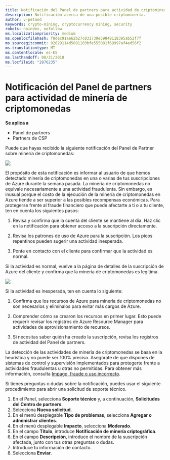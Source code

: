 ```yaml
---
title: Notificación del Panel de partners para actividad de criptominería | Panel de partners
description: Notificación acerca de una posible criptominería.
author: v-petand
Keywords: crypto-mining, cryptocurrency mining, security
robots: noindex, nofollow
ms.localizationpriority: medium
ms.openlocfilehash: f8dec91ae62b27c031739e59848118395ab52f7f
ms.sourcegitcommit: 92629114d5081103bfe555081f69997af4ed56f2
ms.translationtype: MT
ms.contentlocale: es-ES
ms.lasthandoff: 08/31/2018
ms.locfileid: "2876235"
---
```

# <a name="partner-dashboard-notification-for-cryptocurrency-mining-activity"></a>Notificación del Panel de partners para actividad de minería de criptomonedas

**Se aplica a**

-  Panel de partners
-  Partners de CSP

Puede que hayas recibido la siguiente notificación del Panel de Partner sobre minería de criptomonedas:
 
![](images/crypto1.png)

El propósito de esta notificación es informar al usuario de que hemos detectado minería de criptomonedas en una o varias de tus suscripciones de Azure durante la semana pasada. La minería de criptomonedas no equivale necesariamente a una actividad fraudulenta. Sin embargo, es inusual porque el costo de la ejecución de la minería de criptomonedas en Azure tiende a ser superior a las posibles recompensas económicas. Para protegerse frente al fraude financiero que puede afectarte a ti o a tu cliente, ten en cuenta los siguientes pasos:

1.  Revisa y confirma que la cuenta del cliente se mantiene al día. Haz clic en la notificación para obtener acceso a la suscripción directamente.

2.  Revisa los patrones de uso de Azure para la suscripción. Los picos repentinos pueden sugerir una actividad inesperada.

3.  Ponte en contacto con el cliente para confirmar que la actividad es normal.

Si la actividad es normal, vuelve a la página de detalles de la suscripción de Azure del cliente y confirma que la minería de criptomonedas es legítima. 


![](images/crypto2.png)

Si la actividad es inesperada, ten en cuenta lo siguiente:

1.  Confirma que los recursos de Azure para minería de criptomonedas no son necesarios y elimínalos para evitar más cargos de Azure.

2.  Comprender cómo se crearon los recursos en primer lugar. Esto puede requerir revisar los registros de Azure Resource Manager para actividades de aprovisionamiento de recursos.

3.  Si necesitas saber quién ha creado la suscripción, revisa los registros de actividad del Panel de partners.

La detección de las actividades de minería de criptomonedas se basa en la heurística y no puede ser 100% preciso. Asegúrate de que dispones de sistemas de control y supervisión implementados para protegerte frente a actividades fraudulentas u otras no permitidas. Para obtener más información, consulta [Impago, fraude o uso incorrecto](https://docs.microsoft.com/partner-center/non-payment--fraud--or-misuse).

Si tienes preguntas o dudas sobre la notificación, puedes usar el siguiente procedimiento para abrir una solicitud de soporte técnico.

1.  En el Panel, selecciona **Soporte técnico** y, a continuación, **Solicitudes del Centro de partners**.
3.  Selecciona **Nueva solicitud**. 
4.  En el menú desplegable **Tipo de problemas**, selecciona **Agregar o administrar clientes**.
5.  En el menú desplegable **Impacto**, selecciona **Moderado**.
6.  En el campo **Título**, introduce **Notificación de minería criptográfica**.
7.  En el campo **Descripción**, introduce el nombre de la suscripción afectada, junto con tus otras preguntas o dudas. 
8.  Introduce tu información de contacto.
9.  Selecciona **Enviar**.



